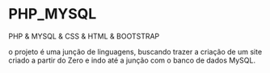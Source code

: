 # PHP_MYSQL
PHP &amp; MYSQL &amp; CSS &amp; HTML &amp; BOOTSTRAP

o projeto é uma junção de linguagens, buscando trazer a criação de um site criado a partir do Zero e indo até a junção com o banco de dados MySQL.
